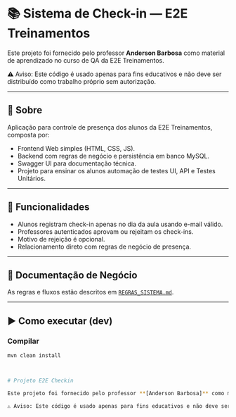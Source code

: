 

# 📚 Sistema de Check-in — E2E Treinamentos

Este projeto foi fornecido pelo professor **Anderson Barbosa** como material de aprendizado no curso de QA da E2E Treinamentos.

⚠️ Aviso: Este código é usado apenas para fins educativos e não deve ser distribuído como trabalho próprio sem autorização.

---

## 🔎 Sobre
Aplicação para controle de presença dos alunos da E2E Treinamentos, composta por:

- Frontend Web simples (HTML, CSS, JS).  
- Backend com regras de negócio e persistência em banco MySQL.  
- Swagger UI para documentação técnica.  
- Projeto para ensinar os alunos automação de testes UI, API e Testes Unitários.

---

## 🚀 Funcionalidades
- Alunos registram check-in apenas no dia da aula usando e-mail válido.  
- Professores autenticados aprovam ou rejeitam os check-ins.  
- Motivo de rejeição é opcional.  
- Relacionamento direto com regras de negócio de presença.

---

## 📖 Documentação de Negócio
As regras e fluxos estão descritos em [`REGRAS_SISTEMA.md`](REGRAS_SISTEMA.md).

---

## ▶️ Como executar (dev)

### Compilar
```bash
mvn clean install



# Projeto E2E Checkin

Este projeto foi fornecido pelo professor **[Anderson Barbosa]** como material de aprendizado no curso de QA da E2E Treinamentos.

⚠️ Aviso: Este código é usado apenas para fins educativos e não deve ser distribuído como trabalho próprio sem autorização.
